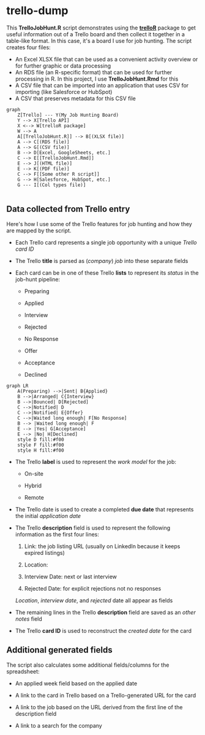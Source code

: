 # trello-dump

This **TrelloJobHunt.R** script demonstrates using the [**trelloR**](https://github.com/jchrom/trelloR) package to get useful information out of a Trello board and then collect it together in a table-like format. In this case, it's a board I use for job hunting. The script creates four files:

-   An Excel XLSX file that can be used as a convenient activity overview or for further graphic or data processing 
-   An RDS file (an R-specific format) that can be used for further processing in R. In this project, I use **TrelloJobHunt.Rmd** for this
-   A CSV file that can be imported into an application that uses CSV for importing (like Salesforce or HubSpot)
-   A CSV that preserves metadata for this CSV file 

```mermaid
graph 
    Z[Trello] --- Y(My Job Hunting Board)
    Y --> X[Trello API] 
    X <--> W[trelloR package] 
    W --> A
    A[[TrelloJobHunt.R]] --> B[(XLSX file)]
    A --> C[(RDS file)]
    A --> G[(CSV file)]
    B --> D[Excel, GoogleSheets, etc.]
    C --> E[[TrelloJobHunt.Rmd]]
    E --> J[(HTML file)]
    E --> K[(PDF file)]
    C --> F[[Some other R script]]
    G --> H[Salesforce, HubSpot, etc.]
    G --- I[(Col types file)]
   
```


## Data collected from Trello entry

Here's how I use some of the Trello features for job hunting and how they are mapped by the script.

-   Each Trello card represents a single job opportunity with a unique *Trello card ID*

-   The Trello **title** is parsed as (*company*) *job* into these separate fields

- Each card can be in one of these Trello **lists** to represent its *status* in the job-hunt pipeline:

  -   Preparing

  -   Applied

  -   Interview

  -   Rejected

  -   No Response

  -   Offer

  -   Acceptance

  -   Declined

```mermaid
graph LR
    A(Preparing) -->|Sent| B{Applied}
    B -->|Arranged| C{Interview}
    B -->|Bounced| D[Rejected]
    C -->|Notified| D
    C -->|Notified| E{Offer}
    C -->|Waited long enough| F[No Response]
    B --> |Waited long enough| F
    E --> |Yes| G[Acceptance]
    E --> |No| H[Declined]
    style D fill:#f00
    style F fill:#f00
    style H fill:#f00
```

-   The Trello **label** is used to represent the *work model* for the job:

    -   On-site

    -   Hybrid

    -   Remote

-   The Trello date is used to create a completed **due date** that represents the initial *application date*

-   The Trello **description** field is used to represent the following information as the first four lines:

    1.  Link: the job listing URL (usually on LinkedIn because it keeps expired listings)

    2.  Location:

    3.  Interview Date: next or last interview

    4.  Rejected Date: for explicit rejections not no responses

    *Location*, *interview date*, and *rejected* date all appear as fields

-   The remaining lines in the Trello **description** field are saved as an *other notes* field

-   The Trello **card ID** is used to reconstruct the *created date* for the card

## Additional generated fields

The script also calculates some additional fields/columns for the spreadsheet:

-   An applied week field based on the applied date

-   A link to the card in Trello based on a Trello-generated URL for the card

-   A link to the job based on the URL derived from the first line of the description field

-   A link to a search for the company
